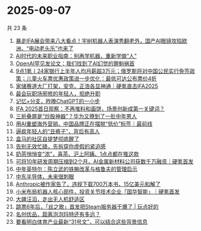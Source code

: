 # 2025-09-07

共 23 条

<!-- BEGIN 36KR -->
<!-- 最后更新时间 2025-09-07 01:05:22 +0800 -->
1. [暴走IFA展会带来八大看点！宇树机器人表演秀翻老外，国产AI眼镜攻陷欧洲，“电动老头乐”也来了](https://36kr.com/p/3454495014377097)
1. [AI时代的未来职业指南：别再学机器，重新学做“人”](https://36kr.com/p/3412946116218244)
1. [OpenAI罕见发论文：我们找到了AI幻觉的罪魁祸首](https://36kr.com/p/3454673562769025)
1. [9点1氪丨24家银行上半年人均月薪超3万元；俄罗斯将对中国公民实行免签政策；儿童火车票优惠政策进一步优化：最低可达公布票价4折](https://36kr.com/p/3454531368195719)
1. [家储赛道大厂打架，安克、正浩各显神通｜硬氪直击IFA2025](https://36kr.com/p/3453978225628802)
1. [最会玩职场邪修的年轻人，拒绝升职](https://36kr.com/p/3454504371000965)
1. [记忆+分支，昨晚ChatGPT的一小步](https://36kr.com/p/3454954841134726)
1. [IFA 2025首日观察：不再堆料和画饼，场景创新成第一关键词？](https://36kr.com/p/3454025752353154)
1. [三折叠屏是“炒股神器”？华为又撩到了一批中年男人](https://36kr.com/p/3454787723564674)
1. [用AI重塑海外营销，中国品牌正在摆脱“低价”标签｜最前线](https://36kr.com/p/3454877044561543)
1. [逼疯年轻人的“丑裤子”，背后有高人](https://36kr.com/p/3454927005635971)
1. [盒马的社区自提梦彻底醒了](https://36kr.com/p/3454857434470533)
1. [告别无效忙碌，先拆穿你虚假的紧迫感](https://36kr.com/p/3454490162484869)
1. [奶茶悄悄变“浓”，喜茶、沪上阿姨、1点点都在推这款](https://36kr.com/p/3454570197161608)
1. [可将10年研发周期压缩到2个月，AI金属新材料公司获数千万融资｜硬氪首发](https://36kr.com/p/3454804405949832)
1. [中年英特尔：陈立武的铁腕改革与格鲁夫的管理启示](https://36kr.com/p/3453403914540676)
1. [中东半导体，未来很刺眼](https://36kr.com/p/3454715391661447)
1. [Anthropic被作家告了，违规下载700万本书，15亿美元和解了](https://36kr.com/p/3454839922595200)
1. [小米布局机器人核心部件，投资关节技术企业「国华智能」｜硬氪首发](https://36kr.com/p/3454790669260416)
1. [大疆汪滔，走出无人机舒适区](https://36kr.com/p/3454725249799560)
1. [跳票6年后，「丝之歌」首发把Steam服务器干爆了 | 玩点好的](https://36kr.com/p/3454728942704006)
1. [名创优品，距离泡泡玛特还有多远？](https://36kr.com/p/3453845227591046)
1. [要看明白体育产业最新“31号文”，可以结合这些背景信息](https://36kr.com/p/3454783412164228)
<!-- END 36KR -->